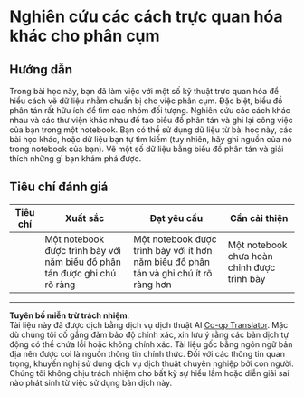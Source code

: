<!--
CO_OP_TRANSLATOR_METADATA:
{
  "original_hash": "589fa015a5e7d9e67bd629f7d47b53de",
  "translation_date": "2025-09-05T19:16:06+00:00",
  "source_file": "5-Clustering/1-Visualize/assignment.md",
  "language_code": "vi"
}
-->
# Nghiên cứu các cách trực quan hóa khác cho phân cụm

## Hướng dẫn

Trong bài học này, bạn đã làm việc với một số kỹ thuật trực quan hóa để hiểu cách vẽ dữ liệu nhằm chuẩn bị cho việc phân cụm. Đặc biệt, biểu đồ phân tán rất hữu ích để tìm các nhóm đối tượng. Nghiên cứu các cách khác nhau và các thư viện khác nhau để tạo biểu đồ phân tán và ghi lại công việc của bạn trong một notebook. Bạn có thể sử dụng dữ liệu từ bài học này, các bài học khác, hoặc dữ liệu bạn tự tìm kiếm (tuy nhiên, hãy ghi nguồn của nó trong notebook của bạn). Vẽ một số dữ liệu bằng biểu đồ phân tán và giải thích những gì bạn khám phá được.

## Tiêu chí đánh giá

| Tiêu chí  | Xuất sắc                                                      | Đạt yêu cầu                                                                           | Cần cải thiện                     |
| --------- | ------------------------------------------------------------- | ------------------------------------------------------------------------------------ | --------------------------------- |
|           | Một notebook được trình bày với năm biểu đồ phân tán được ghi chú rõ ràng | Một notebook được trình bày với ít hơn năm biểu đồ phân tán và ghi chú ít rõ ràng hơn | Một notebook chưa hoàn chỉnh được trình bày |

---

**Tuyên bố miễn trừ trách nhiệm**:  
Tài liệu này đã được dịch bằng dịch vụ dịch thuật AI [Co-op Translator](https://github.com/Azure/co-op-translator). Mặc dù chúng tôi cố gắng đảm bảo độ chính xác, xin lưu ý rằng các bản dịch tự động có thể chứa lỗi hoặc không chính xác. Tài liệu gốc bằng ngôn ngữ bản địa nên được coi là nguồn thông tin chính thức. Đối với các thông tin quan trọng, khuyến nghị sử dụng dịch vụ dịch thuật chuyên nghiệp bởi con người. Chúng tôi không chịu trách nhiệm cho bất kỳ sự hiểu lầm hoặc diễn giải sai nào phát sinh từ việc sử dụng bản dịch này.